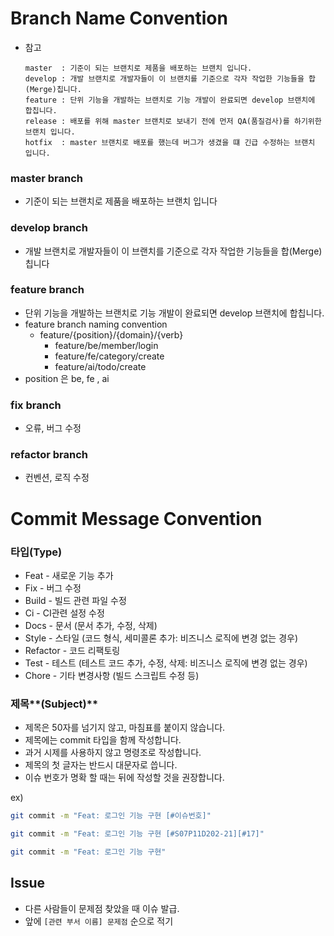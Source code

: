 # Branch Name Convention

- 참고

  ```
  master  : 기준이 되는 브랜치로 제품을 배포하는 브랜치 입니다.
  develop : 개발 브랜치로 개발자들이 이 브랜치를 기준으로 각자 작업한 기능들을 합(Merge)칩니다.
  feature : 단위 기능을 개발하는 브랜치로 기능 개발이 완료되면 develop 브랜치에 합칩니다.
  release : 배포를 위해 master 브랜치로 보내기 전에 먼저 QA(품질검사)를 하기위한 브랜치 입니다.
  hotfix  : master 브랜치로 배포를 했는데 버그가 생겼을 떄 긴급 수정하는 브랜치 입니다.
  ```


### master branch

- 기준이 되는 브랜치로 제품을 배포하는 브랜치 입니다

### develop branch

- 개발 브랜치로 개발자들이 이 브랜치를 기준으로 각자 작업한 기능들을 합(Merge)칩니다

### feature branch

- 단위 기능을 개발하는 브랜치로 기능 개발이 완료되면 develop 브랜치에 합칩니다.
- feature branch naming convention
  - feature/{position}/{domain}/{verb}
    - feature/be/member/login
    - feature/fe/category/create
    - feature/ai/todo/create
- position 은 be, fe , ai

### fix branch

- 오류, 버그 수정

### refactor branch

- 컨벤션, 로직 수정

# Commit Message Convention

### **타입(Type)**

- Feat - 새로운 기능 추가
- Fix - 버그 수정
- Build - 빌드 관련 파일 수정
- Ci - CI관련 설정 수정
- Docs - 문서 (문서 추가, 수정, 삭제)
- Style - 스타일 (코드 형식, 세미콜론 추가: 비즈니스 로직에 변경 없는 경우)
- Refactor - 코드 리팩토링
- Test - 테스트 (테스트 코드 추가, 수정, 삭제: 비즈니스 로직에 변경 없는 경우)
- Chore - 기타 변경사항 (빌드 스크립트 수정 등)

### 제목**(Subject)**

- 제목은 50자를 넘기지 않고, 마침표를 붙이지 않습니다.
- 제목에는 commit 타입을 함께 작성합니다.
- 과거 시제를 사용하지 않고 명령조로 작성합니다.
- 제목의 첫 글자는 반드시 대문자로 씁니다.
- 이슈 번호가 명확 할 때는 뒤에 작성할 것을 권장합니다.

ex)

```bash
git commit -m "Feat: 로그인 기능 구현 [#이슈번호]"

git commit -m "Feat: 로그인 기능 구현 [#S07P11D202-21][#17]"

git commit -m "Feat: 로그인 기능 구현" 
```

## Issue

- 다른 사람들이 문제점 찾았을 때 이슈 발급.
- 앞에 `[관련 부서 이름] 문제점` 순으로 적기